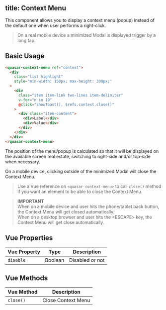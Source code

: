 title: Context Menu
---
This component allows you to display a context menu (popup) instead of the default one when user performs a right-click.

> On a real mobile device a minimized Modal is displayed trigger by a long tap.

<input type="hidden" data-fullpage-demo="web-components/context-menu">

## Basic Usage
``` html
<quasar-context-menu ref="context">
  <div
    class="list highlight"
    style="min-width: 150px; max-height: 300px;"
  >
    <div
      class="item item-link two-lines item-delimiter"
      v-for="n in 10"
      @click="showToast(), $refs.context.close()"
    >
      <div class="item-content">
        <div>Label</div>
        <div>Value</div>
      </div>
    </div>
  </div>
</quasar-context-menu>
```

The position of the menu/popup is calculated so that it will be displayed on the available screen real estate, switching to right-side and/or top-side when necessary.

On a mobile device, clicking outside of the minimized Modal will close the Context Menu.

> Use a Vue reference on `<quasar-context-menu>` to call `close()` method if you want an element to be able to close the Context Menu.

> **IMPORTANT**
> <br>When on a mobile device and user hits the phone/tablet back button, the Context Menu will get closed automatically.
> <br>When on a desktop browser and user hits the &lt;ESCAPE&gt; key, the Context Menu will get close automatically.

## Vue Properties
| Vue Property | Type | Description |
| --- | --- | --- |
| `disable` | Boolean | Disabled or not |

## Vue Methods
| Vue Method | Description |
| --- | --- |
| `close()` | Close Context Menu |
